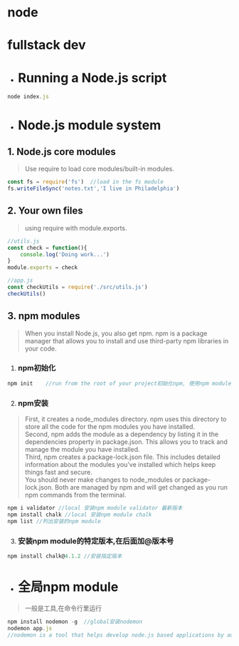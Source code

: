 # node
fullstack dev
================================================================

* # Running a Node.js script
```javascript
node index.js
```
* # Node.js module system
## 1. Node.js core modules
>Use require to load core modules/built-in modules.
```javascript
const fs = require('fs')  //load in the fs module 
fs.writeFileSync('notes.txt','I live in Philadelphia')
```
## 2. Your own files
>using require with module.exports.
```javascript
//utils.js
const check = function(){
    console.log('Doing work...')
}
module.exports = check
```
```javascript
//app.js
const checkUtils = require('./src/utils.js')
checkUtils()
```
## 3. npm modules
>When you install Node.js, you also get npm. npm is a package manager that allows you to install and use third-party npm libraries in your code.  

1. ### npm初始化

```javascript
npm init    //run from the root of your project初始化npm, 使用npm module之前需要初始化npm. It will generate a package.json file in the root of your project.
```
2. ### npm安装
>First, it creates a node_modules directory. npm uses this directory to store all the code for the npm modules you have installed.  
Second, npm adds the module as a dependency by listing it in the dependencies
property in package.json. This allows you to track and manage the module you have installed.  
Third, npm creates a package-lock.json file. This includes detailed information about the
modules you’ve installed which helps keep things fast and secure.  
You should never make changes to node_modules or package-lock.json. Both are
managed by npm and will get changed as you run npm commands from the terminal.
```javascript
npm i validator //local 安装npm module validator 最新版本
npm install chalk //local 安装npm module chalk 
npm list //列出安装的npm module
```
3. ### 安装npm module的特定版本,在后面加@版本号
```javascript
npm install chalk@4.1.2 //安装指定版本
```
* # 全局npm module 
>一般是工具,在命令行里运行
```javascript
npm install nodemon -g  //global安装nodemon
nodemon app.js  
//nodemon is a tool that helps develop node.js based applications by automatically restarting the node application when file changes in the directory are detected.  
```
